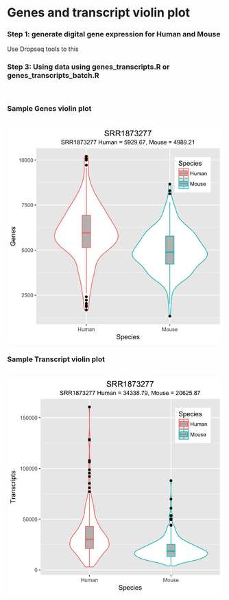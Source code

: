 # Genes and transcript violin plot

<h3> Step 1: generate digital gene expression for Human and Mouse </h3> 
Use Dropseq tools to this </br>
<h3> Step 3: Using data using genes_transcripts.R or genes_transcripts_batch.R</h3>   
</br>

<h3>Sample Genes violin plot</h3>
</br>
<img src="https://github.com/MayurDivate/DropSeq/blob/master/genes_transcript_plot/SRR1873277_genes.jpg">
</br>
<h3>Sample Transcript violin plot</h3>
</br>
<img src="https://github.com/MayurDivate/DropSeq/blob/master/genes_transcript_plot/SRR1873277_transcripts.jpg">
</br>



